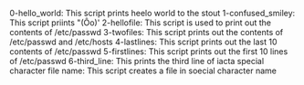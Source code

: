 0-hello_world: This script prints heelo world to the stout
1-confused_smiley: This script priints "(Ôo)'
2-hellofile: This script is used to print out the contents of /etc/passwd
3-twofiles: This script prints out the contents of /etc/passwd and /etc/hosts
4-lastlines: This script prints out the last 10 contents of /etc/passwd
5-firstlines: This script prints out the first 10 lines of /etc/passwd
6-third_line: This prints the third line of iacta
special character file name: This script creates a file in soecial character name
